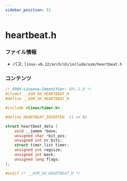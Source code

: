 ```yaml
---
sidebar_position: 51
---
```

# heartbeat.h

### ファイル情報

- パス: `linux-v6.12/arch/sh/include/asm/heartbeat.h`

### コンテンツ

```h
/* SPDX-License-Identifier: GPL-2.0 */
#ifndef __ASM_SH_HEARTBEAT_H
#define __ASM_SH_HEARTBEAT_H

#include <linux/timer.h>

#define HEARTBEAT_INVERTED	(1 << 0)

struct heartbeat_data {
	void __iomem *base;
	unsigned char *bit_pos;
	unsigned int nr_bits;
	struct timer_list timer;
	unsigned int regsize;
	unsigned int mask;
	unsigned long flags;
};

#endif /* __ASM_SH_HEARTBEAT_H */

```
